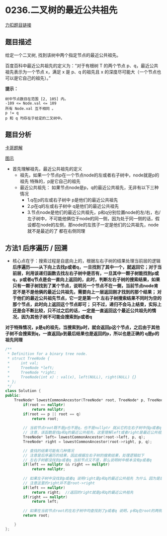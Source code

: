 <p id="二叉树的最近公共祖先"></p>

# 0236.二叉树的最近公共祖先    

[力扣题目链接](https://leetcode-cn.com/problems/lowest-common-ancestor-of-a-binary-tree/)  


## 题目描述  

给定一个二叉树, 找到该树中两个指定节点的最近公共祖先。

百度百科中最近公共祖先的定义为：“对于有根树 T 的两个节点 p、q，最近公共祖先表示为一个节点 x，满足 x 是 p、q 的祖先且 x 的深度尽可能大（一个节点也可以是它自己的祖先）。”


**提示：**

    树中节点数目在范围 [2, 105] 内。
    -109 <= Node.val <= 109
    所有 Node.val 互不相同 。
    p != q
    p 和 q 均存在于给定的二叉树中。  


## 题目分析  

[卡哥题解](https://programmercarl.com/0236.%E4%BA%8C%E5%8F%89%E6%A0%91%E7%9A%84%E6%9C%80%E8%BF%91%E5%85%AC%E5%85%B1%E7%A5%96%E5%85%88.html)  

[图示](https://leetcode-cn.com/problems/lowest-common-ancestor-of-a-binary-tree/solution/236-er-cha-shu-de-zui-jin-gong-gong-zu-xian-hou-xu/)    


* 首先理解祖先，最近公共祖先的定义  
    * 祖先，如果一个节点p在一个节点node的左或者右子树中，node就是p的祖先 特殊的，p是它自己的祖先
    * 最近公共祖先： 如果节点node是p，q的最近公共祖先，无非有以下三种情况
        * 1.q在p的左或右子树中  p是他们的最近公共祖先
        * 2.p在q的左或右子树中  q是他们的最近公共祖先
        * 3.节点node是他们的最近公共祖先，p和q分别位置node的左/右，右/左子树中，不可能他俩位于node的同一侧，因为处于同一侧的话，假设都在node的左侧，那node的左孩子一定是他们的公共祖先，node就不是最近的了  都在右侧同理  



## 方法1 后序遍历 / 回溯  

* 核心点在于：搜索过程是自底向上的，根据左右子树的结果处理当前层的逻辑  
**后序遍历——从下向上去找p或者q，一旦找到了其中一个，就返回它；对于当前层，利用该递归函数去找左右子树中是否有，一旦其中一颗子树能找到p或q，p或者q节点是会一直向上返回的，此时，判断左右子树的搜索结果，如果只有一颗子树找到了某个节点，说明另一个节点不在一侧，当前节点node肯定不是不是他俩的最近公共祖先，需要向上一层返回刚才找到的那个结果； 对于他们的最近公共祖先节点，它一定是第一个 左右子树搜索结果不同时为空的那个节点，此时向上返回这个节点即可； 只不过，递归不会马上结束，实际上还是会不断比较，只不过之后的话，一定是一直返回这个最近公共祖先的情况，因为其他子树不可能会搜索到p或者q**

**对于特殊情况，p是q的祖先，当搜索到p时，就会返回p这个节点，之后由于其他子树不会搜索到q，一直返回p到最后结果也是返回的p，所以也是正确的  q是p的祖先同理**  


```cpp
/**
 * Definition for a binary tree node.
 * struct TreeNode {
 *     int val;
 *     TreeNode *left;
 *     TreeNode *right;
 *     TreeNode(int x) : val(x), left(NULL), right(NULL) {}
 * };
 */
class Solution {
public:
    TreeNode* lowestCommonAncestor(TreeNode* root, TreeNode* p, TreeNode* q) {
        if(root == nullptr)
            return nullptr;
        if(root == p || root == q)
            return root;
        
        // 当前节点root既不是p也不是q，也不是nullptr 就从它的左右子树中找p或者q
        // 注意，该函数是找p和q的最近公共祖先，这里理解left或者right是最近公共祖先即可
        TreeNode* left= lowestCommonAncestor(root->left, p, q);
        TreeNode* right = lowestCommonAncestor(root->right, p, q);

        // 查找的结果可能有几种情况 
        // 注意是后序遍历的结果，因此根据左右子树的搜索结果，处理逻辑如下
        // 左右子树都没找到p或者q 当前节点又不是，那么说明树中根本没有p或者q
        if(left == nullptr && right == nullptr)
            return nullptr;
        
        // 如果左子树中没找到p或者q 说明right是p和q的最近公共祖先 为什么 因为是后序遍历 自底向上的
        // 注意这里的right并不是root->right
        if(left == nullptr)
            return right;  //返回的right就是p和q的最近公共祖先  
        if(right == nullptr)
            return left;
        
        // 如果在当前节点root的左右子树中均查找到了p或者q 说明，p和q在root的两侧，同时由于是自底向上搜索的，所以root就是他们的最近公共祖先  
        return root;

    }
};
```







